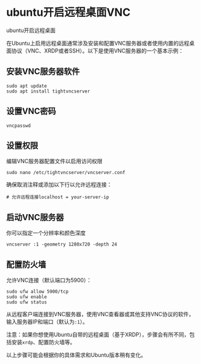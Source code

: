 # ubuntu开启远程桌面VNC


ubuntu开启远程桌面

在Ubuntu上启用远程桌面通常涉及安装和配置VNC服务器或者使用内置的远程桌面协议（VNC、XRDP或者SSH）。以下是使用VNC服务器的一个基本示例：

## 安装VNC服务器软件

```
sudo apt update
sudo apt install tightvncserver
```

## 设置VNC密码

```
vncpasswd
```

## 设置权限

编辑VNC服务器配置文件以启用访问权限

```
sudo nano /etc/tightvncserver/vncserver.conf
```

确保取消注释或添加以下行以允许远程连接：

```
# 允许远程连接localhost = your-server-ip
```

## 启动VNC服务器

你可以指定一个分辨率和颜色深度

```
vncserver :1 -geometry 1280x720 -depth 24
```

## 配置防火墙

允许VNC连接（默认端口为5900）：

```
sudo ufw allow 5900/tcp
sudo ufw enable
sudo ufw status
```



从远程客户端连接到VNC服务器，使用VNC查看器或其他支持VNC协议的软件，输入服务器IP和端口（默认为`:1`）。

注意：如果你想使用Ubuntu自带的远程桌面（基于XRDP），步骤会有所不同，包括安装`xrdp`、配置防火墙等。

以上步骤可能会根据你的具体需求和Ubuntu版本稍有变化。